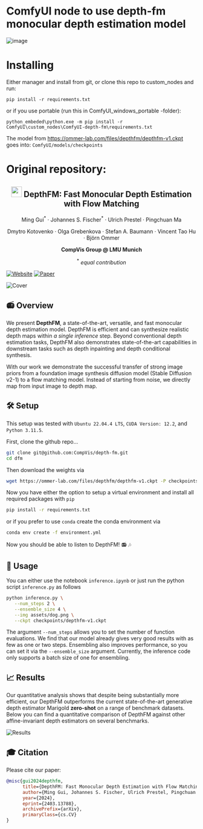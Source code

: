 # ComfyUI node to use depth-fm monocular depth estimation model
![image](https://github.com/kijai/ComfyUI-depth-fm/assets/40791699/9885ffc3-394d-4f8a-8d43-041923302550)

# Installing
Either manager and install from git, or clone this repo to custom_nodes and run:

`pip install -r requirements.txt`

or if you use portable (run this in ComfyUI_windows_portable -folder):

`python_embeded\python.exe -m pip install -r ComfyUI\custom_nodes\ComfyUI-depth-fm\requirements.txt`

The model from https://ommer-lab.com/files/depthfm/depthfm-v1.ckpt goes into:
`ComfyUI/models/checkpoints`

# Original repository:

<p align="center">
 <!-- <h2 align="center">📻 DepthFM: Fast Monocular Depth Estimation with Flow Matching</h2> -->
 <h2 align="center"><img src=assets/figures/radio.png width=28> DepthFM: Fast Monocular Depth Estimation with Flow Matching</h2>
 <p align="center"> 
    Ming Gui<sup>*</sup> · Johannes S. Fischer<sup>*</sup> · Ulrich Prestel · Pingchuan Ma
 </p><p align="center"> 
    Dmytro Kotovenko · Olga Grebenkova · Stefan A. Baumann · Vincent Tao Hu · Björn Ommer
 </p>
 <p align="center"> 
    <b>CompVis Group @ LMU Munich</b>
 </p>
  <p align="center"> <sup>*</sup> <i>equal contribution</i> </p>
</p>

 </p>


[![Website](assets/figures/badge-website.svg)](https://depthfm.github.io)
[![Paper](https://img.shields.io/badge/arXiv-PDF-b31b1b)](https://arxiv.org/abs/2403.13788)


![Cover](/assets/figures/dfm-cover.png)


## 📻 Overview

We present **DepthFM**, a state-of-the-art, versatile, and fast monocular depth estimation model. DepthFM is efficient and can synthesize realistic depth maps within *a single inference* step. Beyond conventional depth estimation tasks, DepthFM also demonstrates state-of-the-art capabilities in downstream tasks such as depth inpainting and depth conditional synthesis.

With our work we demonstrate the successful transfer of strong image priors from a foundation image synthesis diffusion model (Stable Diffusion v2-1) to a flow matching model. Instead of starting from noise, we directly map from input image to depth map.


## 🛠️ Setup

This setup was tested with `Ubuntu 22.04.4 LTS`, `CUDA Version: 12.2`, and `Python 3.11.5`.

First, clone the github repo...

```bash
git clone git@github.com:CompVis/depth-fm.git
cd dfm
```

Then download the weights via

```bash
wget https://ommer-lab.com/files/depthfm/depthfm-v1.ckpt -P checkpoints/
```

Now you have either the option to setup a virtual environment and install all required packages with `pip`

```bash
pip install -r requirements.txt
```

or if you prefer to use `conda` create the conda environment via

```bash
conda env create -f environment.yml
```

Now you should be able to listen to DepthFM! 📻 🎶


## 🚀 Usage

You can either use the notebook `inference.ipynb` or just run the python script `inference.py` as follows

```bash
python inference.py \
   --num_steps 2 \
   --ensemble_size 4 \
   --img assets/dog.png \
   --ckpt checkpoints/depthfm-v1.ckpt
```

The argument `--num_steps` allows you to set the number of function evaluations. We find that our model already gives very good results with as few as one or two steps. Ensembling also improves performance, so you can set it via the `--ensemble_size` argument. Currently, the inference code only supports a batch size of one for ensembling.

## 📈 Results

Our quantitative analysis shows that despite being substantially more efficient, our DepthFM outperforms the current state-of-the-art generative depth estimator Marigold **zero-shot** on a range of benchmark datasets. Below you can find a quantitative comparison of DepthFM against other affine-invariant depth estimators on several benchmarks.

![Results](/assets/figures/sota-comparison.jpg)



## 🎓 Citation

Please cite our paper:

```bibtex
@misc{gui2024depthfm,
      title={DepthFM: Fast Monocular Depth Estimation with Flow Matching}, 
      author={Ming Gui, Johannes S. Fischer, Ulrich Prestel, Pingchuan Ma, Dmytro Kotovenko, Olga Grebenkova, Stefan Andreas Baumann, Vincent Tao Hu, Björn Ommer},
      year={2024},
      eprint={2403.13788},
      archivePrefix={arXiv},
      primaryClass={cs.CV}
}
```
